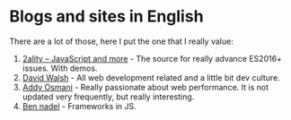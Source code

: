 # Blogs and sites in English

There are a lot of those, here I put the one that I really value:

1. [2ality – JavaScript and more](http://2ality.com/) - The source for really advance ES2016+ issues. With demos.
1. [David Walsh](https://davidwalsh.name/) - All web development related and a little bit dev culture.
1. [Addy Osmani](https://medium.com/@addyosmani) - Really passionate about web performance. It is not updated very frequently, but really interesting.
1. [Ben nadel](https://www.bennadel.com/) - Frameworks in JS.